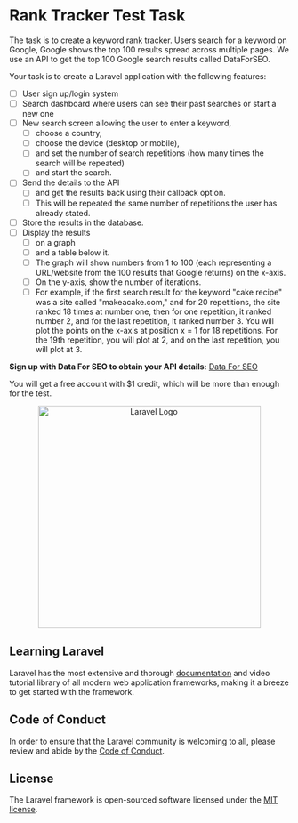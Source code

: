 # Rank Tracker Test Task

The task is to create a keyword rank tracker. Users search for a keyword on Google, Google shows the top 100 results spread across multiple pages. We use an API to get the top 100 Google search results called DataForSEO.

Your task is to create a Laravel application with the following features:

- [ ] User sign up/login system
- [ ] Search dashboard where users can see their past searches or start a new one
- [ ] New search screen allowing the user to enter a keyword,
  - [ ] choose a country,
  - [ ] choose the device (desktop or mobile),
  - [ ] and set the number of search repetitions (how many times the search will be repeated)
  - [ ] and start the search.
- [ ] Send the details to the API
  - [ ] and get the results back using their callback option.
  - [ ] This will be repeated the same number of repetitions the user has already stated.
- [ ] Store the results in the database.
- [ ] Display the results
  - [ ] on a graph
  - [ ] and a table below it.
  - [ ] The graph will show numbers from 1 to 100 (each representing a URL/website from the 100 results that Google returns) on the x-axis.
  - [ ] On the y-axis, show the number of iterations.
  - [ ] For example, if the first search result for the keyword "cake recipe" was a site called "makeacake.com," and for 20 repetitions, the site ranked 18 times at number one, then for one repetition, it ranked number 2, and for the last repetition, it ranked number 3. You will plot the points on the x-axis at position x = 1 for 18 repetitions. For the 19th repetition, you will plot at 2, and on the last repetition, you will plot at 3.

**Sign up with Data For SEO to obtain your API details:**
[Data For SEO](https://dataforseo.com/)

You will get a free account with $1 credit, which will be more than enough for the test.

<p align="center"><a href="https://laravel.com" target="_blank"><img src="https://raw.githubusercontent.com/laravel/art/master/logo-lockup/5%20SVG/2%20CMYK/1%20Full%20Color/laravel-logolockup-cmyk-red.svg" width="400" alt="Laravel Logo"></a></p>

## Learning Laravel

Laravel has the most extensive and thorough [documentation](https://laravel.com/docs) and video tutorial library of all modern web application frameworks, making it a breeze to get started with the framework.

## Code of Conduct

In order to ensure that the Laravel community is welcoming to all, please review and abide by the [Code of Conduct](https://laravel.com/docs/contributions#code-of-conduct).

## License

The Laravel framework is open-sourced software licensed under the [MIT license](https://opensource.org/licenses/MIT).
